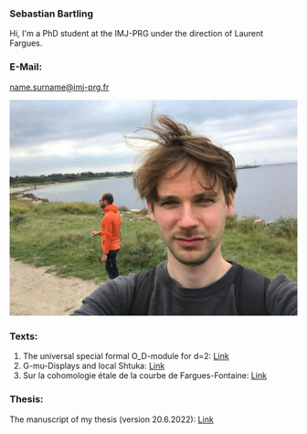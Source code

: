 ### Sebastian Bartling
  
Hi, I'm a PhD student at the IMJ-PRG under the direction of Laurent Fargues.
  
### E-Mail:
  
name.surname@imj-prg.fr
  
![Me!](/images/257360896_606419187176947_5374486984023981324_n.jpg "Me")

  
  
### Texts:
1. The universal special formal O_D-module for d=2: <a href="https://sebastianbartling.github.io/pdf/Kapitel_zum Omega,_d=2.pdf">Link</a> 
2. G-mu-Displays and local Shtuka: <a href="https://sebastianbartling.github.io/pdf/Kapitel_zu_G-mu-Displays.pdf">Link</a>
3. Sur la cohomologie étale de la courbe de Fargues-Fontaine: <a href="https://sebastianbartling.github.io/pdf/Chapitre_sur_la_cohomologie_etale_de_la_courbe.pdf">Link</a>
  

### Thesis:
  
The manuscript of my thesis (version 20.6.2022): <a href="https://sebastianbartling.github.io/pdf/Ganze_Datei.pdf">Link</a>
  

